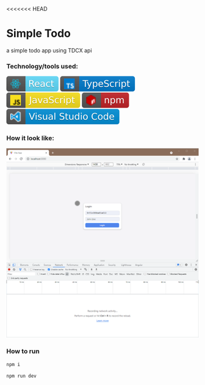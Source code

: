 <<<<<<< HEAD

# Simple Todo

a simple todo app using TDCX api

### Technology/tools used:

![react](https://raw.githubusercontent.com/aleen42/badges/master/src/react.svg)
![typescript](https://raw.githubusercontent.com/aleen42/badges/master/src/typescript.svg)
![](https://raw.githubusercontent.com/aleen42/badges/master/src/javascript.svg)
![npm](https://raw.githubusercontent.com/aleen42/badges/master/src/npm.svg)
![](https://raw.githubusercontent.com/aleen42/badges/master/src/visual_studio_code.svg)

### How it look like:

![](./doc/demo.gif)

### How to run

```shell
npm i

```

```shell
npm run dev
```
